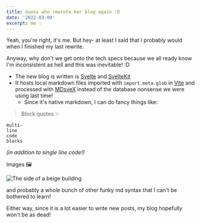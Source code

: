 ```yaml
---
title: Guess who rewrote her blog again :D
date: '2022-03-09'
excerpt: me ✨
---
```


Yeah, you're right, it's me. But hey- at least I said that I probably would when I finished my last rewrite.

Anyway, why don't we get onto the tech specs because we all ready know I'm inconsistent as hell and this was inevitable! :D

- The new blog is written is [Svelte](https://svelte.dev) and [SvelteKit](https://kit.svelte.dev)
- It hosts local markdown files imported with `import.meta.glob` in [Vite](https://vitejs.dev/) and processed with [MDsveX](https://mdsvex.com/) instead of the database nonsense we were using last time!
  - Since it's native markdown, I can do fancy things like:

> Block quotes ✨

```
multi-
line
code
blocks
```

*(in addition to single line code!)*

Images 🖼️

![The side of a beige building](https://kayt.dev/static/thanks-unsplash.jpg)

and probably a whole bunch of other funky md syntax that I can't be bothered to learn!

Either way,  since it is a lot easier to write new posts, my blog hopefully won't be as dead!